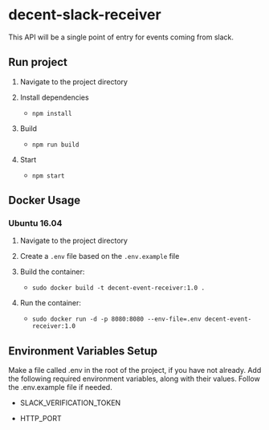 # decent-slack-receiver

This API will be a single point of entry for events coming from slack.

## Run project

1. Navigate to the project directory

2. Install dependencies
   - `npm install`

3. Build
   - `npm run build`

4. Start
   - `npm start`

## Docker Usage
### Ubuntu 16.04 	

1. Navigate to the project directory

2. Create a `.env` file based on the `.env.example` file

3. Build the container:
   - `sudo docker build -t decent-event-receiver:1.0 .`

4. Run the container:
   - `sudo docker run -d -p 8080:8080 --env-file=.env decent-event-receiver:1.0`

## Environment Variables Setup

Make a file called .env in the root of the project, if you have not already. Add the following required environment variables, along with their values. Follow the .env.example file if needed.

- SLACK_VERIFICATION_TOKEN

- HTTP_PORT
